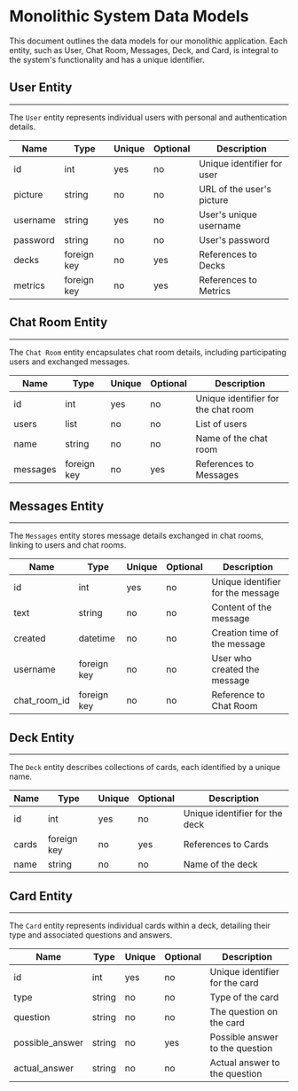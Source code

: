# Monolithic System Data Models

This document outlines the data models for our monolithic application. Each entity, such as User, Chat Room, Messages, Deck, and Card, is integral to the system's functionality and has a unique identifier.

## User Entity

---

The `User` entity represents individual users with personal and authentication details.

| Name     | Type        | Unique | Optional | Description                |
| -------- | ----------- | ------ | -------- | -------------------------- |
| id       | int         | yes    | no       | Unique identifier for user |
| picture  | string      | no     | no       | URL of the user's picture  |
| username | string      | yes    | no       | User's unique username     |
| password | string      | no     | no       | User's password            |
| decks    | foreign key | no     | yes      | References to Decks        |
| metrics  | foreign key | no     | yes      | References to Metrics      |

## Chat Room Entity

---

The `Chat Room` entity encapsulates chat room details, including participating users and exchanged messages.

| Name     | Type        | Unique | Optional | Description                         |
| -------- | ----------- | ------ | -------- | ----------------------------------- |
| id       | int         | yes    | no       | Unique identifier for the chat room |
| users    | list        | no     | no       | List of users                       |
| name     | string      | no     | no       | Name of the chat room               |
| messages | foreign key | no     | yes      | References to Messages              |

## Messages Entity

---

The `Messages` entity stores message details exchanged in chat rooms, linking to users and chat rooms.

| Name         | Type        | Unique | Optional | Description                       |
| ------------ | ----------- | ------ | -------- | --------------------------------- |
| id           | int         | yes    | no       | Unique identifier for the message |
| text         | string      | no     | no       | Content of the message            |
| created      | datetime    | no     | no       | Creation time of the message      |
| username     | foreign key | no     | no       | User who created the message      |
| chat_room_id | foreign key | no     | no       | Reference to Chat Room            |

## Deck Entity

---

The `Deck` entity describes collections of cards, each identified by a unique name.

| Name  | Type        | Unique | Optional | Description                    |
| ----- | ----------- | ------ | -------- | ------------------------------ |
| id    | int         | yes    | no       | Unique identifier for the deck |
| cards | foreign key | no     | yes      | References to Cards            |
| name  | string      | no     | no       | Name of the deck               |

## Card Entity

---

The `Card` entity represents individual cards within a deck, detailing their type and associated questions and answers.

| Name            | Type   | Unique | Optional | Description                     |
| --------------- | ------ | ------ | -------- | ------------------------------- |
| id              | int    | yes    | no       | Unique identifier for the card  |
| type            | string | no     | no       | Type of the card                |
| question        | string | no     | no       | The question on the card        |
| possible_answer | string | no     | yes      | Possible answer to the question |
| actual_answer   | string | no     | no       | Actual answer to the question   |
